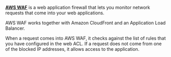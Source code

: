 [**AWS WAF**](https://aws.amazon.com/waf) is a web application firewall that lets you monitor network requests that come into your web applications. 

AWS WAF works together with Amazon CloudFront and an Application Load Balancer.

When a request comes into AWS WAF, it checks against the list of rules that you have configured in the web ACL. If a request does not come from one of the blocked IP addresses, it allows access to the application.